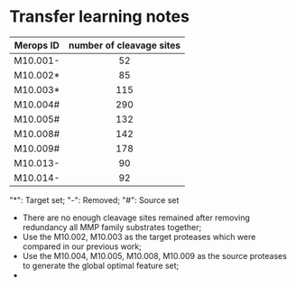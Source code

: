 # Transfer learning notes

Merops ID | number of cleavage sites
----------|:--------------------:
M10.001- | 52
M10.002* | 85
M10.003* | 115
M10.004# | 290
M10.005# | 132
M10.008# | 142
M10.009# | 178
M10.013- | 90
M10.014- | 92
"*": Target set; "-": Removed; "#": Source set
* There are no enough cleavage sites remained after removing redundancy all MMP family substrates together;
* Use the M10.002, M10.003 as the target proteases which were compared in our previous work;
* Use the M10.004, M10.005, M10.008, M10.009 as the source proteases to generate the global optimal feature set;
*

